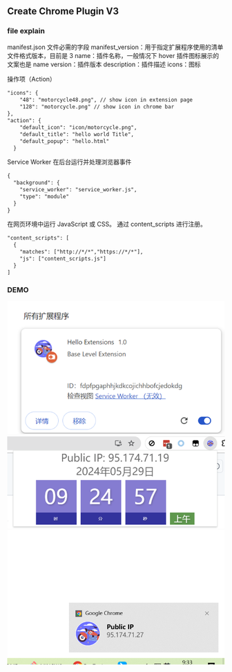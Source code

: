 ## Create Chrome Plugin V3

### file explain
manifest.json 文件必需的字段
manifest_version：用于指定扩展程序使用的清单文件格式版本，目前是 3
name：插件名称，一般情况下 hover 插件图标展示的文案也是 name
version：插件版本
description：插件描述
icons：图标

操作项（Action）
```shell
"icons": {
    "48": "motorcycle48.png", // show icon in extension page
    "128": "motorcycle.png" // show icon in chrome bar
},
"action": {
    "default_icon": "icon/motorcycle.png",
    "default_title": "hello world Title",
    "default_popup": "hello.html"
  }
```

Service Worker 在后台运行并处理浏览器事件
```shell
{
  "background": {
    "service_worker": "service_worker.js",
    "type": "module"
  }
}
```

在网页环境中运行 JavaScript 或 CSS。 通过 content_scripts 进行注册。

```shell
"content_scripts": [
  {
    "matches": ["http://*/*","https://*/*"],
    "js": ["content_scripts.js"]
  }
]
```

### DEMO

![extension](example/D25D8054-B660-483b-9487-25C5CB5A4EF5.png "extension")
![popup](example/7E497081-A2A4-49cf-94DF-65F20BC9D42E.png "popup")
![notice](example/51162027-AEA3-4aaf-A803-D5B294D2FA17.png "notice")